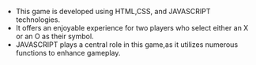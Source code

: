 * This game is developed using  HTML,CSS, and JAVASCRIPT technologies.
* It  offers an enjoyable  experience  for two  players  who select  either  an X or an O as their symbol.
* JAVASCRIPT plays a central role in this game,as it utilizes  numerous functions to enhance gameplay.
